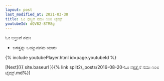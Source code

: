 ```yaml
---
layout: post
last_modified_at: 2021-03-30
title: ಓಂ ಧನ್ವಿನೆ ನಮಃ ೧೦೮ ಟೈಮ್ಸ್
youtubeId: dQV82-8TM8g
---
```

 
 
 ಓಂ ಬಬ್ರುವೆ ನಮಃ  
 
 -  ಜಗತ್ತನ್ನು ಒಯ್ಯುವವನು ಯಾರು 
 
  
 
  
 
 
 
 
 
 


{% include youtubePlayer.html id=page.youtubeId %}
 
[Next]({{ site.baseurl }}{% link  split2/_posts/2016-08-20-ಓಂ ನಕ್ಷತ್ರೈನೆ ನಮಃ ೧೦೮ ಟೈಮ್ಸ್.md%})
 

